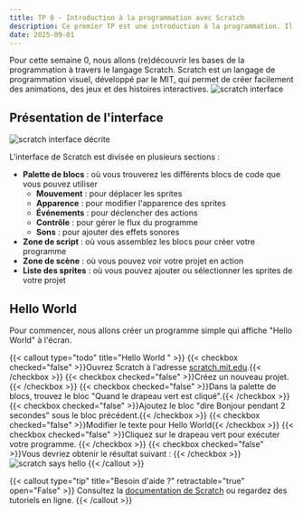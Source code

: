 ```yaml
---
title: TP 0 - Introduction à la programmation avec Scratch
description: Ce premier TP est une introduction à la programmation. Il utilise le langage scratch.
date: 2025-09-01
---
```


Pour cette semaine 0, nous allons (re)découvrir les bases de la programmation à travers le langage Scratch. Scratch est un langage de programmation visuel, développé par le MIT, qui permet de créer facilement des animations, des jeux et des histoires interactives.
![scratch interface](https://cs50.harvard.edu/x/notes/0/cs50Week0Slide162.png "scratch interface")
## Présentation de l'interface 

![scratch interface décrite](scratch_description.png)

L'interface de Scratch est divisée en plusieurs sections :
- **Palette de blocs** : où vous trouverez les différents blocs de code que vous pouvez utiliser
    - **Mouvement** : pour déplacer les sprites
    - **Apparence** : pour modifier l'apparence des sprites
    - **Événements** : pour déclencher des actions
    - **Contrôle** : pour gérer le flux du programme
    - **Sons** : pour ajouter des effets sonores
- **Zone de script** : où vous assemblez les blocs pour créer votre programme
- **Zone de scène** : où vous pouvez voir votre projet en action
- **Liste des sprites** : où vous pouvez ajouter ou sélectionner les sprites de votre projet


## Hello World
Pour commencer, nous allons créer un programme simple qui affiche "Hello World" à l'écran.

{{< callout type="todo" title="Hello World " >}}
{{< checkbox checked="false" >}}Ouvrez Scratch à l'adresse [scratch.mit.edu](https://scratch.mit.edu).{{< /checkbox >}}
{{< checkbox checked="false" >}}Créez un nouveau projet.{{< /checkbox >}}
{{< checkbox checked="false" >}}Dans la palette de blocs, trouvez le bloc "Quand le drapeau vert est cliqué".{{< /checkbox >}}
{{< checkbox checked="false" >}}Ajoutez le bloc "dire Bonjour pendant 2 secondes" sous le bloc précédent.{{< /checkbox >}}
{{< checkbox checked="false" >}}Modifier le texte pour Hello World{{< /checkbox >}}
{{< checkbox checked="false" >}}Cliquez sur le drapeau vert pour exécuter votre programme.   {{< /checkbox >}}
{{< checkbox checked="false" >}}Vous devriez obtenir le résultat suivant : {{< /checkbox >}}
![scratch says hello](scratch_says_hello.png)
{{< /callout >}}


{{< callout type="tip" title="Besoin d'aide ?" retractable="true" open="False" >}}
Consultez la [documentation de Scratch](https://scratch.mit.edu/help) ou regardez des tutoriels en ligne.
{{< /callout >}}